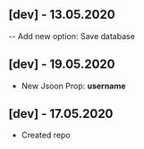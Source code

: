 ## [dev] - 13.05.2020
-- Add new option: Save database

## [dev] - 19.05.2020
- New Jsoon Prop: **username**

## [dev] - 17.05.2020
- Created repo